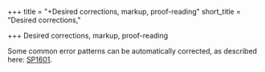 +++
title = "+Desired corrections, markup, proof-reading"
short_title = "Desired corrections,"

+++
Desired corrections, markup, proof-reading


Some common error patterns can be automatically corrected, as described here: [SP1601](https://groups.google.com/d/msg/sanskrit-programmers/4kYOv3sfgIo/hgp87CaIBQAJ).
